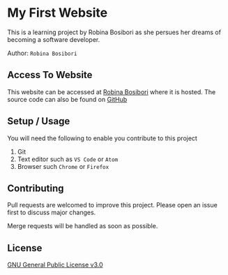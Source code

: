 # My First Website

This is a learning project by Robina Bosibori as she persues her dreams of becoming a software developer.

Author: `Robina Bosibori`

## Access To Website

This website can be accessed at [Robina Bosibori](https://robina-bobbie.github.io/) where it is hosted. The source code can also be found on [GitHub](https://github.com/robina-bobbie/robina-bobbie.github.io)

## Setup / Usage

You will need the following to enable you contribute to this project
1. Git
2. Text editor such as `VS Code` or `Atom`
3. Browser such `Chrome` or `Firefox`

## Contributing

Pull requests are welcomed to improve this project. Please open an issue first to discuss major changes.

Merge requests will be handled as soon as possible.

## License

[GNU General Public License v3.0](https://robina-bobbie.github.io/LICENSE)